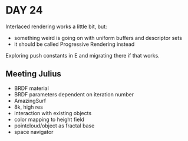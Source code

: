 # DAY 24

Interlaced rendering works a little bit, but:

- something weird is going on with uniform buffers and descriptor sets
- it should be called Progressive Rendering instead

Exploring push constants in E and migrating there if that works.

## Meeting Julius

- BRDF material
- BRDF parameters dependent on iteration number
- AmazingSurf
- 8k, high res
- interaction with existing objects
- color mapping to height field
- pointcloud/object as fractal base
- space navigator
